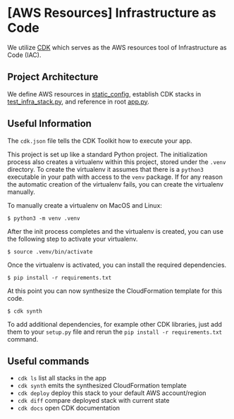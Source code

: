 # [AWS Resources] Infrastructure as Code

We utilize [CDK](https://github.com/aws/aws-cdk) which
serves as the AWS resources tool of Infrastructure as Code (IAC).

## Project Architecture
We define AWS resources in [static_config](https://github.com/kubeflow/testing/tree/master/aws/IaC/CDK/test-infra/config/static_config),
establish CDK stacks in [test_infra_stack.py](https://github.com/kubeflow/testing/tree/master/aws/IaC/CDK/test-infra/test_infra/test_infra_stack.py),
and reference in root [app.py](https://github.com/kubeflow/testing/tree/master/aws/IaC/CDK/test-infra/app.py).

## Useful Information

The `cdk.json` file tells the CDK Toolkit how to execute your app.

This project is set up like a standard Python project.  The initialization
process also creates a virtualenv within this project, stored under the `.venv`
directory.  To create the virtualenv it assumes that there is a `python3`
executable in your path with access to the `venv` package.
If for any reason the automatic creation of the virtualenv fails,
you can create the virtualenv manually.

To manually create a virtualenv on MacOS and Linux:

```
$ python3 -m venv .venv
```

After the init process completes and the virtualenv is created, you can use the following
step to activate your virtualenv.

```
$ source .venv/bin/activate
```

Once the virtualenv is activated, you can install the required dependencies.

```
$ pip install -r requirements.txt
```

At this point you can now synthesize the CloudFormation template for this code.

```
$ cdk synth
```

To add additional dependencies, for example other CDK libraries, just add
them to your `setup.py` file and rerun the `pip install -r requirements.txt`
command.

## Useful commands

 * `cdk ls`          list all stacks in the app
 * `cdk synth`       emits the synthesized CloudFormation template
 * `cdk deploy`      deploy this stack to your default AWS account/region
 * `cdk diff`        compare deployed stack with current state
 * `cdk docs`        open CDK documentation
